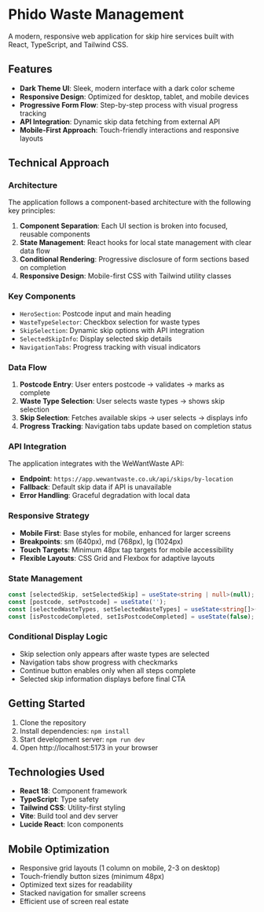 
# Phido Waste Management

A modern, responsive web application for skip hire services built with React, TypeScript, and Tailwind CSS.

## Features

- **Dark Theme UI**: Sleek, modern interface with a dark color scheme
- **Responsive Design**: Optimized for desktop, tablet, and mobile devices
- **Progressive Form Flow**: Step-by-step process with visual progress tracking
- **API Integration**: Dynamic skip data fetching from external API
- **Mobile-First Approach**: Touch-friendly interactions and responsive layouts

## Technical Approach

### Architecture

The application follows a component-based architecture with the following key principles:

1. **Component Separation**: Each UI section is broken into focused, reusable components
2. **State Management**: React hooks for local state management with clear data flow
3. **Conditional Rendering**: Progressive disclosure of form sections based on completion
4. **Responsive Design**: Mobile-first CSS with Tailwind utility classes

### Key Components

- `HeroSection`: Postcode input and main heading
- `WasteTypeSelector`: Checkbox selection for waste types
- `SkipSelection`: Dynamic skip options with API integration
- `SelectedSkipInfo`: Display selected skip details
- `NavigationTabs`: Progress tracking with visual indicators

### Data Flow

1. **Postcode Entry**: User enters postcode → validates → marks as complete
2. **Waste Type Selection**: User selects waste types → shows skip selection
3. **Skip Selection**: Fetches available skips → user selects → displays info
4. **Progress Tracking**: Navigation tabs update based on completion status

### API Integration

The application integrates with the WeWantWaste API:
- **Endpoint**: `https://app.wewantwaste.co.uk/api/skips/by-location`
- **Fallback**: Default skip data if API is unavailable
- **Error Handling**: Graceful degradation with local data

### Responsive Strategy

- **Mobile First**: Base styles for mobile, enhanced for larger screens
- **Breakpoints**: sm (640px), md (768px), lg (1024px)
- **Touch Targets**: Minimum 48px tap targets for mobile accessibility
- **Flexible Layouts**: CSS Grid and Flexbox for adaptive layouts

### State Management

```typescript
const [selectedSkip, setSelectedSkip] = useState<string | null>(null);
const [postcode, setPostcode] = useState('');
const [selectedWasteTypes, setSelectedWasteTypes] = useState<string[]>([]);
const [isPostcodeCompleted, setIsPostcodeCompleted] = useState(false);
```

### Conditional Display Logic

- Skip selection only appears after waste types are selected
- Navigation tabs show progress with checkmarks
- Continue button enables only when all steps complete
- Selected skip information displays before final CTA

## Getting Started

1. Clone the repository
2. Install dependencies: `npm install`
3. Start development server: `npm run dev`
4. Open http://localhost:5173 in your browser

## Technologies Used

- **React 18**: Component framework
- **TypeScript**: Type safety
- **Tailwind CSS**: Utility-first styling
- **Vite**: Build tool and dev server
- **Lucide React**: Icon components

## Mobile Optimization

- Responsive grid layouts (1 column on mobile, 2-3 on desktop)
- Touch-friendly button sizes (minimum 48px)
- Optimized text sizes for readability
- Stacked navigation for smaller screens
- Efficient use of screen real estate
